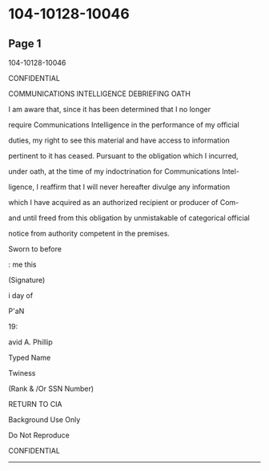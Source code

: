 # 104-10128-10046

## Page 1

104-10128-10046

CONFIDENTIAL

COMMUNICATIONS INTELLIGENCE DEBRIEFING OATH

I am aware that, since it has been determined that I no longer

require Communications Intelligence in the performance of my official

duties, my right to see this material and have access to information

pertinent to it has ceased. Pursuant to the obligation which I incurred,

under oath, at the time of my indoctrination for Communications Intel-

ligence, I reaffirm that I will never hereafter divulge any information

which I have acquired as an authorized recipient or producer of Com-

and until freed from this obligation by unmistakable of categorical official

notice from authority competent in the premises.

Sworn to before

: me this

(Signature)

i day of

P'aN

19:

avid A. Phillip

Typed Name

Twiness

(Rank & /Or SSN Number)

RETURN TO CIA

Background Use Only

Do Not Reproduce

CONFIDENTIAL

---

